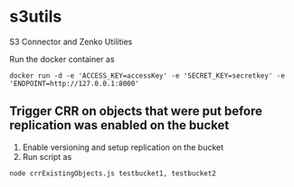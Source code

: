 # s3utils
S3 Connector and Zenko Utilities

Run the docker container as
```
docker run -d -e 'ACCESS_KEY=accessKey' -e 'SECRET_KEY=secretkey' -e 'ENDPOINT=http://127.0.0.1:8000'
```

## Trigger CRR on objects that were put before replication was enabled on the bucket

1. Enable versioning and setup replication on the bucket
2. Run script as
```
node crrExistingObjects.js testbucket1, testbucket2
```
